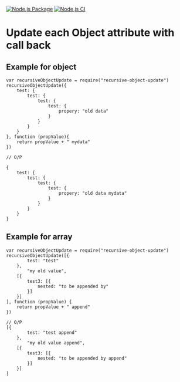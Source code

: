 [![Node.js Package](https://github.com/dnyaneshbhalerao/recursive-update-callback/actions/workflows/npm-publish.yml/badge.svg)](https://github.com/dnyaneshbhalerao/recursive-update-callback/actions/workflows/npm-publish.yml)
[![Node.js CI](https://github.com/dnyaneshbhalerao/recursive-update-callback/actions/workflows/node.js.yml/badge.svg)](https://github.com/dnyaneshbhalerao/recursive-update-callback/actions/workflows/node.js.yml)


# Update each Object attribute with call back

## Example for object

```
var recursiveObjectUpdate = require("recursive-object-update")
recursiveObjectUpdate({
    test: {
        test: {
            test: {
                test: {
                    propery: "old data"
                }
            }
        }
    }
}, function (propValue){
    return propValue + " mydata"
})

// O/P

{
    test: {
        test: {
            test: {
                test: {
                    propery: "old data mydata"
                }
            }
        }
    }
}
```

## Example for array
```
var recursiveObjectUpdate = require("recursive-object-update")
recursiveObjectUpdate([{
        test: "test"
    },
        "my old value",
    [{
        test3: [{
            nested: "to be appended by"
        }]
    }]
], function (propValue) {
    return propValue + " append"
})

// O/P
[{
        test: "test append"
    },
        "my old value append",
    [{
        test3: [{
            nested: "to be appended by append"
        }]
    }]
]
```
